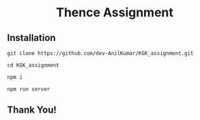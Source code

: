 <h1 align="center">Thence Assignment</h1>

## Installation
```
git clone https://github.com/dev-AnilKumar/KGK_assignment.git

cd KGK_assignment

npm i

npm run server

```

## Thank You!